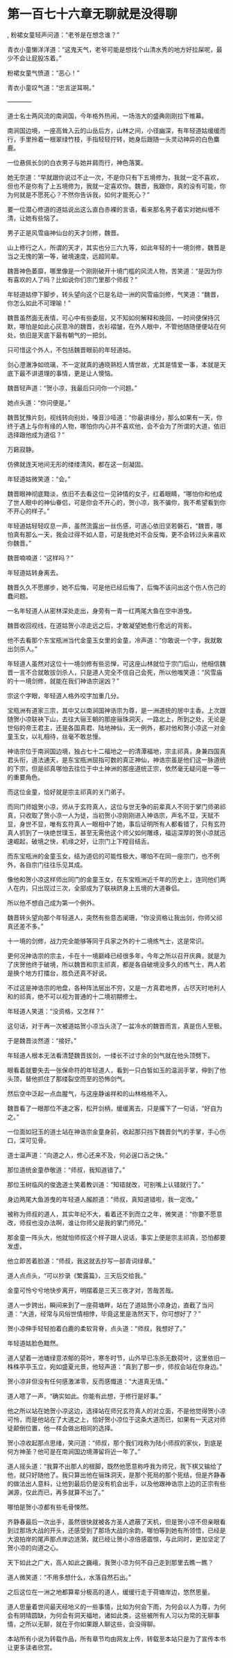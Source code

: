# 第一百七十六章无聊就是没得聊
,  粉裙女童轻声问道：“老爷是在想念谁？”
   青衣小童懒洋洋道：“这鬼天气，老爷可能是想找个山清水秀的地方好拉屎呢，最少不会让屁股冻着。”
   粉裙女童气愤道：“恶心！”
   青衣小童叹气道：“忠言逆耳啊。”
   ————
   道士名士两风流的南涧国，今年格外热闹，一场浩大的盛典刚刚拉下帷幕。
   南涧国边境，一座高耸入云的山岳后方，山林之间，小径幽深，有年轻道姑缓缓而行，手里拎着一根翠绿竹枝，手指轻轻拧转，她身后跟随一头灵动神异的白色麋鹿。
   一位悬佩长剑的白衣男子与她并肩而行，神色落寞。
   她无奈道：“早就跟你说过不止一次，不是你只有下五境修为，我就一定不喜欢，但也不是你有了上五境修为，我就一定喜欢你。魏晋，我跟你，真的没有可能，你为何就是不愿死心？不然你告诉我，如何才能死心？”
   要一位潜心修道的道姑说出这么直白赤裸的言语，看来那名男子着实对她纠缠不清，让她有些恼了。
   男子正是风雪庙神仙台的天才剑修，魏晋。
   山上修行之人，所谓的天才，其实也分三六九等，如此年轻的十一境剑修，魏晋是当之无愧的第一等，破境速度，远超同辈。
   魏晋神色萎靡，哪里像是一个刚刚破开十境门槛的风流人物，苦笑道：“是因为你有喜欢的人了吗？比如说你们宗门里那个师叔？”
   年轻道姑停下脚步，转头望向这个已是名动一洲的风雪庙剑修，气笑道：“魏晋，你怎么如此不可理喻！”
   魏晋虽然面无表情，可心中有些委屈，又不知如何解释和挽回，一时间便保持沉默，哪怕是如此心灰意冷的魏晋，衣衫褶皱，在外人眼中，不管他随随便便站在何处，依旧是天底下最有朝气的一把剑。
   只可惜这个外人，不包括魏晋眼前的年轻道姑。
   剑心澄澈净如琉璃，不一定就真的通晓熟稔人情世故，尤其是情爱一事，本就是天底下最不讲道理的事情，更是让人懊恼。
   魏晋轻声道：“贺小凉，我最后只问你一个问题。”
   她点头道：“你问便是。”
   魏晋犹豫片刻，视线转向别处，嗓音沙哑道：“你最讲缘分，那么如果有一天，你终于遇上与你有缘的人物，哪怕你内心并不喜欢他，会不会为了所谓的大道，依旧选择跟他成为道侣？”
   万籁寂静。
   仿佛就连天地间无形的缕缕清风，都在这一刻凝固。
   年轻道姑微笑道：“会。”
   魏晋眼神彻底黯淡，依旧不去看这位一见钟情的女子，红着眼睛，“哪怕你和他成了世人眼中的神仙眷侣，可是你会不开心的，贺小凉，我不骗你，我不希望看到你不开心的样子。”
   年轻道姑轻轻叹息一声，虽然流露出一丝伤感，可道心依旧坚若磐石，“魏晋，哪怕真有那么一天，我会过得不如人意，可是我绝对不会反悔，更不会转过头来喜欢你魏晋。”
   魏晋喃喃道：“这样吗？”
   年轻道姑转身离去。
   魏晋久久不愿挪步，她不后悔，可是他已经后悔了，后悔不该问出这个伤人伤己的蠢问题。
   一名年轻道人从密林深处走出，身旁有一青一红两尾大鱼在空中游曳。
   魏晋收回视线，在道姑贺小凉走远之后，才敢凝望她愈行愈远的背影。
   他不去看那个东宝瓶洲当代金童玉女里的金童，冷声道：“你敢说一个字，我就敢出剑杀人。”
   年轻道人虽然对这位十一境剑修有些忌惮，可这座山林就位于宗门后山，他相信魏晋一言不合就敢拔剑杀人，只是道人完全不信自己会死，所以他嗤笑道：“风雪庙的十一境剑修，就能在我们神诰宗逞凶？”
   宗这个字眼，年轻道人格外咬字加重几分。
   宝瓶洲有道家三宗，其中又以南涧国神诰宗为尊，是一洲道统的居中主香。上次跟随贺小凉联袂下山，去往大骊王朝的那座骊珠洞天，一路北上，所到之处，无论是世俗的帝王君主，还是各国真君、陆地神仙，无一例外，都对他和贺小凉这一对金童玉女，以礼相待，丝毫不敢怠慢。
   神诰宗位于南涧国边境，独占七十二福地之一的清潭福地，宗主祁真，身兼四国真君头衔，道法通天，是东宝瓶洲屈指可数的真正神仙，神诰宗虽是他们这一脉道统的下宗，但是祁真哪怕去往位于中土神洲的那座道统正宗，依然毫无疑问是一等一的重要角色。
   而这位金童，恰好就是宗主祁真的关门弟子。
   而同门师姐贺小凉，师从于玄符真人，这位与世无争的前辈真人不同于掌门师弟祁真，只收取了贺小凉一人为徒，当初贺小凉刚刚进入神诰宗，声名不显，天赋不显，身世不显，唯有玄符真人一眼相中了她，事后证明所有人都看错了，只有玄符真人抓到了一块绝世璞玉，甚至无需他这个师父如何雕琢，福运深厚的贺小凉就迅速崛起，破境之快，机缘之好，让宗门上下瞠目结舌。
   而东宝瓶洲的金童玉女，结为道侣的可能性极大，哪怕不在同一座宗门，也不例外，各自宗门往往乐见其成。
   像他和贺小凉这样师出同门的金童玉女，在东宝瓶洲近千年的历史上，连同他们两人在内，只出现过三次，全部成为了联袂跻身上五境的大道眷侣。
   所以他不想自己成为第一个例外。
   魏晋转头望向那个年轻道人，突然有些意态阑珊，“你没资格让我出剑，你师父祁真还差不多。”
   十一境的剑修，战力完全能够等同于兵家之外的十二境练气士，这是常识。
   更何况神诰宗的宗主，卡在十一境巅峰已经很多年，今年之所以召开庆典，就是为了庆贺他终于破境，所以魏晋和宗主祁真，都是各自破境没多久的练气士，两人若是换个地方打擂台，胜负还真不好说。
   不过这是神诰宗的地盘，各种阵法层出不穷，又是一方真君地界，占尽天时地利人和的祁真，绝不可以视为普通的十二境初期修士。
   年轻道人笑道：“没资格，又怎样？”
   这句话，对于再一次被道姑贺小凉当头浇了一盆冷水的魏晋而言，真是伤人至极。
   于是魏晋淡然道：“接好。”
   年轻道人根本无法看清楚魏晋拔剑，一缕长不过寸余的剑气就在他头顶劈下。
   眼看着就要失去一张保命符的年轻道人，看到一只白皙如玉的温润手掌，伸到了他头顶，替他抓住了那缕裂空而至的恐怖剑气。
   然后空中泛起一点血腥气，与这座静谧祥和的山林格格不入。
   魏晋看了一眼那位不速之客，松开剑柄，缓缓离去，只是撂下了一句话，“好自为之。”
   一位面如冠玉的道士站在神诰宗金童身前，收起那只挡下魏晋剑气的手掌，手心伤口，深可见骨。
   道士温声道：“向道之人，修心还来不及，何必逞口舌之快。”
   那位道统金童恭敬道：“师叔，我知道错了。”
   那位玉树临风的俊逸道士笑着教训道：“知错就改，可别嘴上认错就行了。”
   身边两尾大鱼游曳的年轻道人赧颜道：“师叔，真知道错啦，我一定改。”
   被称为师叔的道人，其实年纪不大，看着还不到而立之年，微笑道：“你要不愿意改，师叔也没办法啊，谁让你师父是我的掌门师兄。”
   那金童一阵头大，他就怕师叔这个样子跟人说话，事实上便是宗主祁真，恐怕都要发虚。
   他立即苦着脸道：“师叔，我这就去抄写一部青词绿章。”
   道人点点头，“可以抄录《繁露篇》，三天后交给我。”
   金童可怜兮兮地快步离开，明摆着是三天三夜才对，苦哉苦哉。
   道人一步跨出，瞬间来到了一座荷塘畔，站在了道姑贺小凉身边，直截了当问道：“大道，经常与风俗世情相悖，毕竟这里是浩然天下，你可想好了？”
   贺小凉伸手轻轻拍着白鹿的柔软背脊，点头道：“师叔，我想好了。”
   年轻道姑脸色黯然。
   道人望着一池塘绿意浓郁的荷叶，寒冬时节，山外早已冻杀无数荷叶，这里依旧一株株亭亭玉立，宛如盛夏光景，他轻声道：“真到了那一步，师叔会站在你身边。”
   贺小凉非但没有任何感激涕零，反而感慨道：“大道真无情。”
   道人嗯了一声，“确实如此。你能有此想，于修行是好事。”
   他之所以站在她贺小凉这边，选择站在师兄玄符真人的对立面，不是他觉得贺小凉可怜，而是他站在了大道之上，恰好贺小凉位于这条大道而已，如果有一天这对师徒颠倒位置，他一样会做出相同的选择。
   贺小凉收起那点思绪，笑问道：“师叔，那个我们戏称为陆小师叔的家伙，到底是何方神圣？他可是在南涧国边境滞留将近一年了。”
   道人摇头道：“我算不出那人的根脚，既然他愿意称呼我为师兄，我下棋又输给了他，就只好随他了。我只算出他在骊珠洞天，是那个死局的那个死结，但是齐静春的做法出人意料，让他到最后仍是没有机会出手，以及他跟神诰宗上边的正宗有些渊源，仅此而已，再多就算不出了。”
   哪怕是贺小凉都有些毛骨悚然。
   齐静春最后一次出手，虽然很快就被各方圣人遮蔽了天机，但是贺小凉不但亲眼看到过那场大战的开头，还感受到了那场大战的余韵，哪怕等到她有所领悟，已经是大浪拍岸的尾声那点岸边涟漪，就已经让贺小凉倍感震惊，与此同时，更加坚定了贺小凉的向道之心。
   天下如此之广大，高人如此之巍峨，我贺小凉为何不自己走到那里去瞧一瞧？
   道人微笑道：“不用多想什么，水落自然石出。”
   之后这位在一洲之地都算辈分极高的道人，缓缓行走于荷塘岸边，悠然思量。
   道人思量着世间最天经地义的一些事情，比如为何会下雨，为何会以人为尊，为何会有阴晴圆缺，为何会有洞天福地，诸如此类，这些被所有人习以为常的无聊事情，之所以无聊，就在于你如果跟人聊这些，会没得聊。
  本站所有小说为转载作品，所有章节均由网友上传，转载至本站只是为了宣传本书让更多读者欣赏。